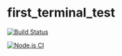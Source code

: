 # first_terminal_test
[![Build Status](https://travis-ci.com/GeniusSiz01/first_terminal_test.svg?branch=main)](https://travis-ci.com/GeniusSiz01/first_terminal_test)

[![Node.js CI](https://github.com/GeniusSiz01/first_terminal_test/actions/workflows/node.js.yml/badge.svg)](https://github.com/GeniusSiz01/first_terminal_test/actions/workflows/node.js.yml)